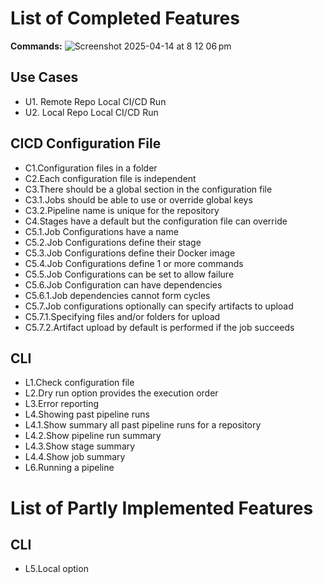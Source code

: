 # List of Completed Features

**Commands:**
![Screenshot 2025-04-14 at 8 12 06 pm](https://github.com/user-attachments/assets/a9b195ec-1142-42c5-b166-0801db2e2641)

## Use Cases

- U1. Remote Repo Local CI/CD Run
- U2. Local Repo Local CI/CD Run

## CICD Configuration File

- C1.Configuration files in a folder
- C2.Each configuration file is independent
- C3.There should be a global section in the configuration file
- C3.1.Jobs should be able to use or override global keys
- C3.2.Pipeline name is unique for the repository
- C4.Stages have a default but the configuration file can override
- C5.1.Job Configurations have a name
- C5.2.Job Configurations define their stage
- C5.3.Job Configurations define their Docker image
- C5.4.Job Configurations define 1 or more commands
- C5.5.Job Configurations can be set to allow failure
- C5.6.Job Configuration can have dependencies
- C5.6.1.Job dependencies cannot form cycles
- C5.7.Job configurations optionally can specify artifacts to upload
- C5.7.1.Specifying files and/or folders for upload
- C5.7.2.Artifact upload by default is performed if the job succeeds

## CLI

- L1.Check configuration file
- L2.Dry run option provides the execution order
- L3.Error reporting
- L4.Showing past pipeline runs
- L4.1.Show summary all past pipeline runs for a repository
- L4.2.Show pipeline run summary
- L4.3.Show stage summary
- L4.4.Show job summary
- L6.Running a pipeline

# List of Partly Implemented Features

## CLI

- L5.Local option
